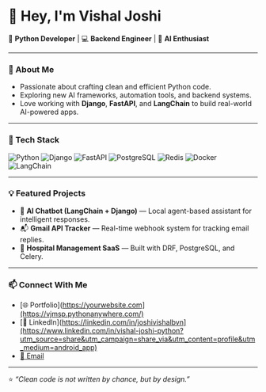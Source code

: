 # 👋 Hey, I'm Vishal Joshi

🐍 **Python Developer** | 💻 **Backend Engineer** | 🤖 **AI Enthusiast**

---

### 🚀 About Me
- Passionate about crafting clean and efficient Python code.  
- Exploring new AI frameworks, automation tools, and backend systems.  
- Love working with **Django**, **FastAPI**, and **LangChain** to build real-world AI-powered apps.

---

### 🧠 Tech Stack
![Python](https://img.shields.io/badge/Python-3776AB?logo=python&logoColor=white)
![Django](https://img.shields.io/badge/Django-092E20?logo=django&logoColor=white)
![FastAPI](https://img.shields.io/badge/FastAPI-009688?logo=fastapi&logoColor=white)
![PostgreSQL](https://img.shields.io/badge/PostgreSQL-336791?logo=postgresql&logoColor=white)
![Redis](https://img.shields.io/badge/Redis-DC382D?logo=redis&logoColor=white)
![Docker](https://img.shields.io/badge/Docker-2496ED?logo=docker&logoColor=white)
![LangChain](https://img.shields.io/badge/LangChain-000000?logo=chainlink&logoColor=white)

---

### 💡 Featured Projects
- 🧠 **AI Chatbot (LangChain + Django)** — Local agent-based assistant for intelligent responses.  
- 📬 **Gmail API Tracker** — Real-time webhook system for tracking email replies.  
- 🏥 **Hospital Management SaaS** — Built with DRF, PostgreSQL, and Celery.

---

### 📫 Connect With Me
- [🌐 Portfolio](https://yourwebsite.com](https://vjmsp.pythonanywhere.com/)
- [💼 LinkedIn](https://linkedin.com/in/joshivishalbvn](https://www.linkedin.com/in/vishal-joshi-python?utm_source=share&utm_campaign=share_via&utm_content=profile&utm_medium=android_app)
- [📧 Email](mailto:vishaljoshi.info@gmail.com)

---

⭐ *“Clean code is not written by chance, but by design.”*
